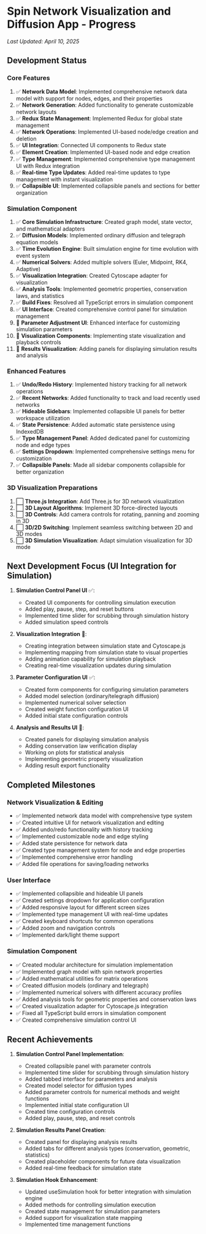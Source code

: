# Spin Network Visualization and Diffusion App - Progress

*Last Updated: April 10, 2025*

## Development Status

### Core Features

1. ✅ **Network Data Model**: Implemented comprehensive network data model with support for nodes, edges, and their properties
2. ✅ **Network Generation**: Added functionality to generate customizable network layouts
3. ✅ **Redux State Management**: Implemented Redux for global state management
4. ✅ **Network Operations**: Implemented UI-based node/edge creation and deletion
5. ✅ **UI Integration**: Connected UI components to Redux state
6. ✅ **Element Creation**: Implemented UI-based node and edge creation
7. ✅ **Type Management**: Implemented comprehensive type management UI with Redux integration
8. ✅ **Real-time Type Updates**: Added real-time updates to type management with instant visualization
9. ✅ **Collapsible UI**: Implemented collapsible panels and sections for better organization

### Simulation Component

1. ✅ **Core Simulation Infrastructure**: Created graph model, state vector, and mathematical adapters
2. ✅ **Diffusion Models**: Implemented ordinary diffusion and telegraph equation models
3. ✅ **Time Evolution Engine**: Built simulation engine for time evolution with event system
4. ✅ **Numerical Solvers**: Added multiple solvers (Euler, Midpoint, RK4, Adaptive)
5. ✅ **Visualization Integration**: Created Cytoscape adapter for visualization
6. ✅ **Analysis Tools**: Implemented geometric properties, conservation laws, and statistics
7. ✅ **Build Fixes**: Resolved all TypeScript errors in simulation component
8. ✅ **UI Interface**: Created comprehensive control panel for simulation management
9. 🔄 **Parameter Adjustment UI**: Enhanced interface for customizing simulation parameters
10. 🔄 **Visualization Components**: Implementing state visualization and playback controls
11. 🔄 **Results Visualization**: Adding panels for displaying simulation results and analysis

### Enhanced Features

1. ✅ **Undo/Redo History**: Implemented history tracking for all network operations
2. ✅ **Recent Networks**: Added functionality to track and load recently used networks
3. ✅ **Hideable Sidebars**: Implemented collapsible UI panels for better workspace utilization
4. ✅ **State Persistence**: Added automatic state persistence using IndexedDB
5. ✅ **Type Management Panel**: Added dedicated panel for customizing node and edge types
6. ✅ **Settings Dropdown**: Implemented comprehensive settings menu for customization
7. ✅ **Collapsible Panels**: Made all sidebar components collapsible for better organization

### 3D Visualization Preparations

1. ⬜ **Three.js Integration**: Add Three.js for 3D network visualization
2. ⬜ **3D Layout Algorithms**: Implement 3D force-directed layouts
3. ⬜ **3D Controls**: Add camera controls for rotating, panning and zooming in 3D
4. ⬜ **3D/2D Switching**: Implement seamless switching between 2D and 3D modes
5. ⬜ **3D Simulation Visualization**: Adapt simulation visualization for 3D mode

## Next Development Focus (UI Integration for Simulation)

1. **Simulation Control Panel UI** ✅:
   - Created UI components for controlling simulation execution
   - Added play, pause, step, and reset buttons
   - Implemented time slider for scrubbing through simulation history
   - Added simulation speed controls

2. **Visualization Integration** 🔄:
   - Creating integration between simulation state and Cytoscape.js
   - Implementing mapping from simulation state to visual properties
   - Adding animation capability for simulation playback
   - Creating real-time visualization updates during simulation

3. **Parameter Configuration UI** ✅:
   - Created form components for configuring simulation parameters
   - Added model selection (ordinary/telegraph diffusion)
   - Implemented numerical solver selection
   - Created weight function configuration UI
   - Added initial state configuration controls

4. **Analysis and Results UI** 🔄:
   - Created panels for displaying simulation analysis
   - Adding conservation law verification display
   - Working on plots for statistical analysis
   - Implementing geometric property visualization
   - Adding result export functionality

## Completed Milestones

### Network Visualization & Editing
- ✅ Implemented network data model with comprehensive type system
- ✅ Created intuitive UI for network visualization and editing
- ✅ Added undo/redo functionality with history tracking
- ✅ Implemented customizable node and edge styling
- ✅ Added state persistence for network data
- ✅ Created type management system for node and edge properties
- ✅ Implemented comprehensive error handling
- ✅ Added file operations for saving/loading networks

### User Interface
- ✅ Implemented collapsible and hideable UI panels
- ✅ Created settings dropdown for application configuration
- ✅ Added responsive layout for different screen sizes
- ✅ Implemented type management UI with real-time updates
- ✅ Created keyboard shortcuts for common operations
- ✅ Added zoom and navigation controls
- ✅ Implemented dark/light theme support

### Simulation Component
- ✅ Created modular architecture for simulation implementation
- ✅ Implemented graph model with spin network properties
- ✅ Added mathematical utilities for matrix operations
- ✅ Created diffusion models (ordinary and telegraph)
- ✅ Implemented numerical solvers with different accuracy profiles
- ✅ Added analysis tools for geometric properties and conservation laws
- ✅ Created visualization adapter for Cytoscape.js integration
- ✅ Fixed all TypeScript build errors in simulation component
- ✅ Created comprehensive simulation control UI

## Recent Achievements

1. **Simulation Control Panel Implementation**:
   - Created collapsible panel with parameter controls
   - Implemented time slider for scrubbing through simulation history
   - Added tabbed interface for parameters and analysis
   - Created model selector for diffusion types
   - Added parameter controls for numerical methods and weight functions
   - Implemented initial state configuration UI
   - Created time configuration controls
   - Added play, pause, step, and reset controls

2. **Simulation Results Panel Creation**:
   - Created panel for displaying analysis results
   - Added tabs for different analysis types (conservation, geometric, statistics)
   - Created placeholder components for future data visualization
   - Added real-time feedback for simulation state

3. **Simulation Hook Enhancement**:
   - Updated useSimulation hook for better integration with simulation engine
   - Added methods for controlling simulation execution
   - Created state management for simulation parameters
   - Added support for visualization state mapping
   - Implemented time management functions